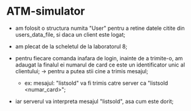 # ATM-simulator

- am folosit o structura numita "User" pentru a retine datele citite din users_data_file, si daca un client este logat;
- am plecat de la scheletul de la laboratorul 8;

- pentru fiecare comanda inafara de login, inainte de a trimite-o, am adaugat la finalul ei numarul de card
	ce este un identificator unic al clientului; -> pentru a putea stii cine a trimis mesajul;
	
	- ex: mesajul: "listsold" va fi trimis catre server ca "listsold <numar_card>";
- iar serverul va interpreta mesajul "listsold", asa cum este dorit;
